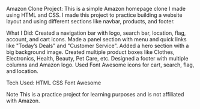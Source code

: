 Amazon Clone Project:
This is a simple Amazon homepage clone I made using HTML and CSS.
I made this project to practice building a website layout and using different sections like navbar, products, and footer.

What I Did:
Created a navigation bar with logo, search bar, location, flag, account, and cart icons.
Made a panel section with menu and quick links like "Today’s Deals" and "Customer Service".
Added a hero section with a big background image.
Created multiple product boxes like Clothes, Electronics, Health, Beauty, Pet Care, etc.
Designed a footer with multiple columns and Amazon logo.
Used Font Awesome icons for cart, search, flag, and location.

Tech Used:
HTML
CSS
Font Awesome

Note
This is a practice project for learning purposes and is not affiliated with Amazon.
